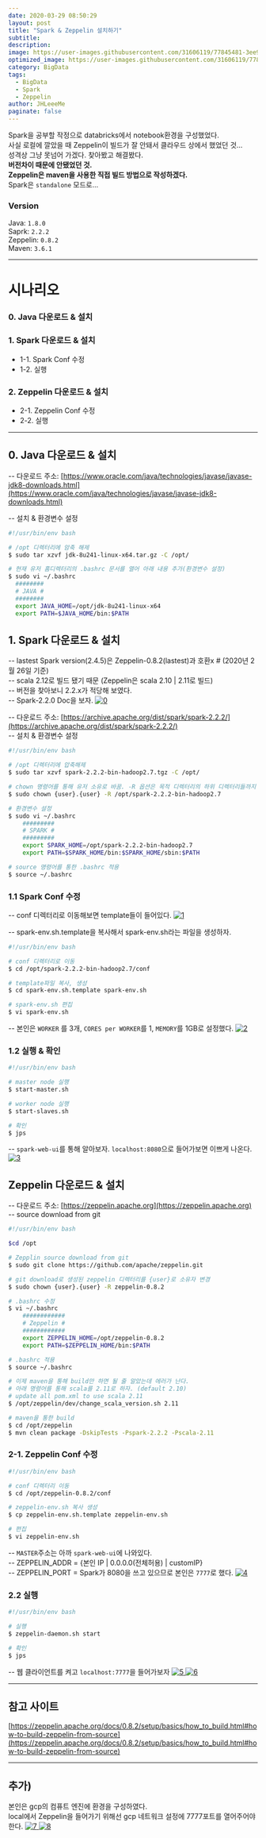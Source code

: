 ```yaml
---
date: 2020-03-29 08:50:29
layout: post
title: "Spark & Zeppelin 설치하기"
subtitle:
description:
image: https://user-images.githubusercontent.com/31606119/77845481-3ee98a00-71ea-11ea-8f3e-ead4bc957564.png
optimized_image: https://user-images.githubusercontent.com/31606119/77845481-3ee98a00-71ea-11ea-8f3e-ead4bc957564.png
category: BigData
tags:
  - BigData
  - Spark
  - Zeppelin
author: JHLeeeMe
paginate: false
---
```


Spark을 공부할 작정으로 databricks에서 notebook환경을 구성했었다.  
사실 로컬에 깔았을 때 Zeppelin이 빌드가 잘 안돼서 클라우드 상에서 했었던 것...  
성격상 그냥 못넘어 가겠다. 찾아봤고 해결봤다.  
**버전차이 때문에 안됐었던 것.**  
**Zeppelin은 maven을 사용한 직접 빌드 방법으로 작성하겠다.**  
Spark은 ```standalone``` 모드로...  

### Version
Java: ```1.8.0```  
Saprk: ```2.2.2```  
Zeppelin: ```0.8.2```  
Maven: ```3.6.1```

---

# 시나리오
### 0. Java 다운로드 & 설치

### 1. Spark 다운로드 & 설치
- 1-1. Spark Conf 수정
- 1-2. 실행

### 2. Zeppelin 다운로드 & 설치
- 2-1. Zeppelin Conf 수정
- 2-2. 실행

---

## 0. Java 다운로드 & 설치
-- 다운로드 주소: [https://www.oracle.com/java/technologies/javase/javase-jdk8-downloads.html](https://www.oracle.com/java/technologies/javase/javase-jdk8-downloads.html)

-- 설치 & 환경변수 설정
```bash
#!/usr/bin/env bash

# /opt 디렉터리에 암축 해제
$ sudo tar xzvf jdk-8u241-linux-x64.tar.gz -C /opt/

# 현재 유저 홈디렉터리의 .bashrc 문서를 열어 아래 내용 추가(환경변수 설정)
$ sudo vi ~/.bashrc
  ########
  # JAVA #
  ########
  export JAVA_HOME=/opt/jdk-8u241-linux-x64
  export PATH=$JAVA_HOME/bin:$PATH
```

## 1. Spark 다운로드 & 설치
-- lastest Spark version(2.4.5)은 Zeppelin-0.8.2(lastest)과 호환x  # (2020년 2월 26일 기준)  
-- scala 2.12로 빌드 됐기 때문 (Zeppelin은 scala 2.10 | 2.11로 빌드)  
-- 버전을 찾아보니 2.2.x가 적당해 보였다.  
-- Spark-2.2.0 Doc을 보자.
<a href='https://user-images.githubusercontent.com/31606119/77845475-3bee9980-71ea-11ea-932a-e7ac7eba574c.png'>
![0](https://user-images.githubusercontent.com/31606119/77845475-3bee9980-71ea-11ea-932a-e7ac7eba574c.png)
</a>

-- 다운로드 주소: [https://archive.apache.org/dist/spark/spark-2.2.2/](https://archive.apache.org/dist/spark/spark-2.2.2/)  
-- 설치 & 환경변수 설정
```bash
#!/usr/bin/env bash

# /opt 디렉터리에 압축해제
$ sudo tar xzvf spark-2.2.2-bin-hadoop2.7.tgz -C /opt/

# chown 명령어를 통해 유저 소유로 바꿈. -R 옵션은 목적 디렉터리의 하위 디렉터리들까지 바꿔줌
$ sudo chown {user}.{user} -R /opt/spark-2.2.2-bin-hadoop2.7

# 환경변수 설정
$ sudo vi ~/.bashrc
    #########
    # SPARK #
    #########
    export SPARK_HOME=/opt/spark-2.2.2-bin-hadoop2.7
    export PATH=$SPARK_HOME/bin:$SPARK_HOME/sbin:$PATH

# source 명령어를 통한 .bashrc 적용
$ source ~/.bashrc
```

### 1.1 Spark Conf 수정
-- conf 디렉터리로 이동해보면 template들이 들어있다.
<a href='https://user-images.githubusercontent.com/31606119/77845476-3d1fc680-71ea-11ea-815e-2fc2c71ab81b.png'>
![1](https://user-images.githubusercontent.com/31606119/77845476-3d1fc680-71ea-11ea-815e-2fc2c71ab81b.png)
</a>

-- spark-env.sh.template을 복사해서 spark-env.sh라는 파일을 생성하자.
```bash
#!/usr/bin/env bash

# conf 디렉터리로 이동
$ cd /opt/spark-2.2.2-bin-hadoop2.7/conf

# template파일 복사, 생성
$ cd spark-env.sh.template spark-env.sh

# spark-env.sh 편집
$ vi spark-env.sh
```

-- 본인은 ```WORKER``` 를 3개, ```CORES per WORKER```를 1,  ```MEMORY```를 1GB로 설정했다.
<a href='https://user-images.githubusercontent.com/31606119/77845478-3db85d00-71ea-11ea-9065-a717e4295f80.png'>
![2](https://user-images.githubusercontent.com/31606119/77845478-3db85d00-71ea-11ea-9065-a717e4295f80.png)
</a>

### 1.2 실행 & 확인
```bash
#!/usr/bin/env bash

# master node 실행
$ start-master.sh

# worker node 실행
$ start-slaves.sh

# 확인
$ jps
```

-- ```spark-web-ui```를 통해 알아보자. ```localhost:8080```으로 들어가보면 이쁘게 나온다.
<a href='https://user-images.githubusercontent.com/31606119/77845479-3e50f380-71ea-11ea-9a41-4bd317ebe308.png'>
![3](https://user-images.githubusercontent.com/31606119/77845479-3e50f380-71ea-11ea-9a41-4bd317ebe308.png)
</a>

## Zeppelin 다운로드 & 설치
-- 다운로드 주소: [https://zeppelin.apache.org](https://zeppelin.apache.org)  
-- source download from git
```bash
#!/usr/bin/env bash

$cd /opt

# Zepplin source download from git
$ sudo git clone https://github.com/apache/zeppelin.git

# git download로 생성된 zeppelin 디렉터리를 {user}로 소유자 변경
$ sudo chown {user}.{user} -R zeppelin-0.8.2

# .bashrc 수정
$ vi ~/.bashrc
    ############
    # Zeppelin #
    ############
    export ZEPPELIN_HOME=/opt/zeppelin-0.8.2
    export PATH=$ZEPPELIN_HOME/bin:$PATH

# .bashrc 적용
$ source ~/.bashrc

# 이제 maven을 통해 build만 하면 될 줄 알았는데 에러가 난다. 
# 아래 명령어를 통해 scala를 2.11로 하자. (default 2.10)
# update all pom.xml to use scala 2.11
$ /opt/zeppelin/dev/change_scala_version.sh 2.11

# maven을 통한 build
$ cd /opt/zeppelin
$ mvn clean package -DskipTests -Pspark-2.2.2 -Pscala-2.11
```

### 2-1. Zeppelin Conf 수정
```bash
#!/usr/bin/env bash

# conf 디렉터리 이동
$ cd /opt/zeppelin-0.8.2/conf

# zeppelin-env.sh 복사 생성
$ cp zeppelin-env.sh.template zeppelin-env.sh

# 편집
$ vi zeppelin-env.sh
```

-- ```MASTER```주소는 아까 ```spark-web-ui```에 나와있다.  
-- ZEPPELIN_ADDR = {본인 IP | 0.0.0.0(전체허용) | customIP}  
-- ZEPPELIN_PORT = Spark가 8080을 쓰고 있으므로 본인은 ```7777```로 했다.
<a href='https://user-images.githubusercontent.com/31606119/77845480-3ee98a00-71ea-11ea-9fcb-4c4dc5705ce1.png'>
![4](https://user-images.githubusercontent.com/31606119/77845480-3ee98a00-71ea-11ea-9fcb-4c4dc5705ce1.png)
</a>

### 2.2 실행
```bash
#!/usr/bin/env bash

# 실행
$ zeppelin-daemon.sh start

# 확인
$ jps
```

-- 웹 클라이언트를 켜고 ```localhost:7777```을 들어가보자
<a href='https://user-images.githubusercontent.com/31606119/77845481-3ee98a00-71ea-11ea-8f3e-ead4bc957564.png'>
![5](https://user-images.githubusercontent.com/31606119/77845481-3ee98a00-71ea-11ea-8f3e-ead4bc957564.png)
</a>
<a href='https://user-images.githubusercontent.com/31606119/77845483-3f822080-71ea-11ea-8b43-7598c838b9f7.png'>
![6](https://user-images.githubusercontent.com/31606119/77845483-3f822080-71ea-11ea-8b43-7598c838b9f7.png)
</a>

---

## 참고 사이트
[https://zeppelin.apache.org/docs/0.8.2/setup/basics/how_to_build.html#how-to-build-zeppelin-from-source](https://zeppelin.apache.org/docs/0.8.2/setup/basics/how_to_build.html#how-to-build-zeppelin-from-source)

---

## 추가)
본인은 gcp의 컴퓨트 엔진에 환경을 구성하였다.  
local에서 Zeppelin을 들어가기 위해선 gcp 네트워크 설정에 7777포트를 열어주어야 한다.
<a href='https://user-images.githubusercontent.com/31606119/77845484-401ab700-71ea-11ea-9489-1e17cea5f52d.png'>
![7](https://user-images.githubusercontent.com/31606119/77845484-401ab700-71ea-11ea-9489-1e17cea5f52d.png)
</a>
<a href='https://user-images.githubusercontent.com/31606119/77845485-401ab700-71ea-11ea-9d4e-1e4d955cccee.png'>
![8](https://user-images.githubusercontent.com/31606119/77845485-401ab700-71ea-11ea-9d4e-1e4d955cccee.png)
</a>


